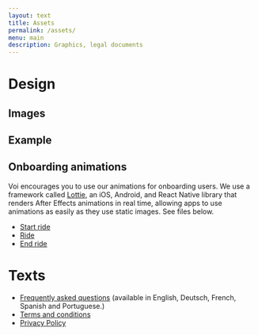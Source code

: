```yaml
---
layout: text
title: Assets
permalink: /assets/
menu: main
description: Graphics, legal documents
---
```


# Design
## Images

## Example


## Onboarding animations
Voi encourages you to use our animations for onboarding users. We use a framework called [Lottie](https://lottiefiles.com/), an iOS, Android, and React Native library that renders After Effects animations in real time, allowing apps to use animations as easily as they use static images. See files below.

* [Start ride](https://lottiefiles.com/share/ereItg)
* [Ride](https://lottiefiles.com/share/RG6Ywh)
* [End ride](https://lottiefiles.com/share/jnJW21)

# Texts

* [Frequently asked questions](https://www.voiscooters.com/faq/) (available in English, Deutsch, French, Spanish and Portuguese.)
* [Terms and conditions](https://www.voiscooters.com/voi-user-agreement-12rr/)
* [Privacy Policy](https://www.voiscooters.com/legal/voi-privacy-policy/)